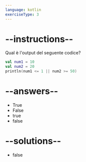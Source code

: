 ```yaml
---
language: kotlin
exerciseType: 3
---
```


# --instructions--

Qual è l'output del seguente codice?
```kotlin
val num1 = 10
val num2 = 20
println(num1 <= 1 || num2 >= 50)
```

# --answers--

- True
- False
- true
- false

# --solutions--

- false
